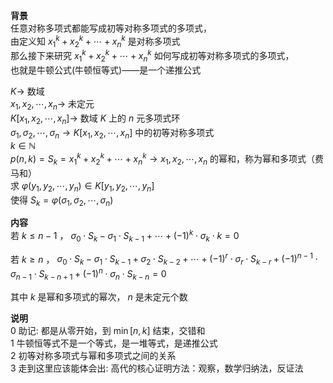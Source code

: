 **背景**  
任意对称多项式都能写成初等对称多项式的多项式，  
由定义知 $x_1^k+x_2^k+\cdots+x_n^k$ 是对称多项式  
那么接下来研究 $x_1^k+x_2^k+\cdots+x_n^k$ 如何写成初等对称多项式的多项式，  
也就是牛顿公式(牛顿恒等式)——是一个递推公式  
  
$K\longrightarrow$ 数域  
$x_1,x_2,\cdots,x_n\longrightarrow$ 未定元  
$K[x_1,x_2,\cdots,x_n]\longrightarrow$ 数域 $K$ 上的 $n$ 元多项式环  
$\sigma_1,\sigma_2,\cdots,\sigma_n\longrightarrow K[x_1,x_2,\cdots,x_n]$ 中的初等对称多项式  
$k\in\mathbb{N}$  
$p(n,k)=S_k=x_1^k+x_2^k+\cdots+x_n^k\longrightarrow x_1,x_2,\cdots,x_n$ 的幂和，称为幂和多项式（费马和）  
求 $\varphi(y_1,y_2,\cdots,y_n)\in K[y_1,y_2,\cdots,y_n]$  
使得 $S_k=\varphi(\sigma_1,\sigma_2,\cdots,\sigma_n)$  
  
**内容**  
若 $k\leq n-1$ ， $\sigma_0\cdot S_k-\sigma_1\cdot S_{k-1}+\cdots+(-1)^k\cdot\sigma_k\cdot k=0$  
  
若 $k\geq n$ ， $\sigma_0\cdot S_k-\sigma_1\cdot S_{k-1}+\sigma_2\cdot S_{k-2}+\cdots+(-1)^r\cdot\sigma_r\cdot S_{k-r}+(-1)^{n-1}\cdot\sigma_{n-1}\cdot S_{k-n+1}+(-1)^n\cdot\sigma_n\cdot S_{k-n}=0$  
  
其中 $k$ 是幂和多项式的幂次， $n$ 是未定元个数  
  
**说明**  
0 助记: 都是从零开始，到 $\min[n,k]$ 结束，交错和  
1 牛顿恒等式不是一个等式，是一堆等式，是递推公式  
2 初等对称多项式与幂和多项式之间的关系  
3 走到这里应该能体会出: 高代的核心证明方法：观察，数学归纳法，反证法  
